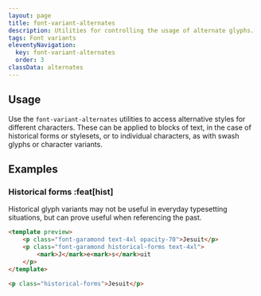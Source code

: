 ```yaml
---
layout: page
title: font-variant-alternates
description: Utilities for controlling the usage of alternate glyphs.
tags: Font variants
eleventyNavigation:
  key: font-variant-alternates
  order: 3
classData: alternates
---
```


## Usage

Use the `font-variant-alternates` utilities to access alternative styles for different characters. These can be applied to blocks of text, in the case of historical forms or stylesets, or to individual characters, as with swash glyphs or character variants.

## Examples

### Historical forms :feat[hist]

Historical glyph variants may not be useful in everyday typesetting situations, but can prove useful when referencing the past.

```html /historical-forms/
<template preview>
	<p class="font-garamond text-4xl opacity-70">Jesuit</p>
	<p class="font-garamond historical-forms text-4xl">
		<mark>J</mark>e<mark>s</mark>uit
	</p>
</template>

<p class="historical-forms">Jesuit</p>
```
